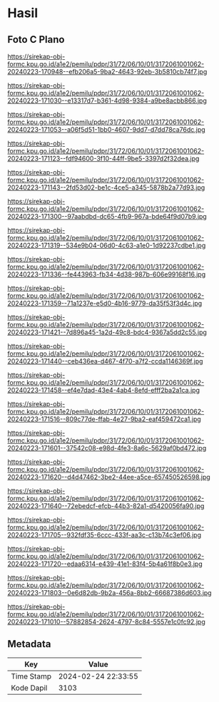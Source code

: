 # Hasil

## Foto C Plano

https://sirekap-obj-formc.kpu.go.id/a1e2/pemilu/pdpr/31/72/06/10/01/3172061001062-20240223-170948--efb206a5-9ba2-4643-92eb-3b5810cb74f7.jpg

https://sirekap-obj-formc.kpu.go.id/a1e2/pemilu/pdpr/31/72/06/10/01/3172061001062-20240223-171030--e13317d7-b361-4d98-9384-a9be8acbb866.jpg

https://sirekap-obj-formc.kpu.go.id/a1e2/pemilu/pdpr/31/72/06/10/01/3172061001062-20240223-171053--a06f5d51-1bb0-4607-9dd7-d7dd78ca76dc.jpg

https://sirekap-obj-formc.kpu.go.id/a1e2/pemilu/pdpr/31/72/06/10/01/3172061001062-20240223-171123--fdf94600-3f10-44ff-9be5-3397d2f32dea.jpg

https://sirekap-obj-formc.kpu.go.id/a1e2/pemilu/pdpr/31/72/06/10/01/3172061001062-20240223-171143--2fd53d02-be1c-4ce5-a345-5878b2a77d93.jpg

https://sirekap-obj-formc.kpu.go.id/a1e2/pemilu/pdpr/31/72/06/10/01/3172061001062-20240223-171300--97aabdbd-dc65-4fb9-967a-bde64f9d07b9.jpg

https://sirekap-obj-formc.kpu.go.id/a1e2/pemilu/pdpr/31/72/06/10/01/3172061001062-20240223-171319--534e9b04-06d0-4c63-a1e0-1d92237cdbe1.jpg

https://sirekap-obj-formc.kpu.go.id/a1e2/pemilu/pdpr/31/72/06/10/01/3172061001062-20240223-171336--fe443963-fb34-4d38-987b-606e99168f16.jpg

https://sirekap-obj-formc.kpu.go.id/a1e2/pemilu/pdpr/31/72/06/10/01/3172061001062-20240223-171359--71a1237e-e5d0-4b16-9779-da35f53f3d4c.jpg

https://sirekap-obj-formc.kpu.go.id/a1e2/pemilu/pdpr/31/72/06/10/01/3172061001062-20240223-171421--7d896a45-1a2d-49c8-bdc4-9367a5dd2c55.jpg

https://sirekap-obj-formc.kpu.go.id/a1e2/pemilu/pdpr/31/72/06/10/01/3172061001062-20240223-171440--ceb436ea-d467-4f70-a7f2-ccda1146369f.jpg

https://sirekap-obj-formc.kpu.go.id/a1e2/pemilu/pdpr/31/72/06/10/01/3172061001062-20240223-171458--ef4e7dad-43e4-4ab4-8efd-efff2ba2a1ca.jpg

https://sirekap-obj-formc.kpu.go.id/a1e2/pemilu/pdpr/31/72/06/10/01/3172061001062-20240223-171516--809c77de-ffab-4e27-9ba2-eaf459472ca1.jpg

https://sirekap-obj-formc.kpu.go.id/a1e2/pemilu/pdpr/31/72/06/10/01/3172061001062-20240223-171601--37542c08-e98d-4fe3-8a6c-5629af0bd472.jpg

https://sirekap-obj-formc.kpu.go.id/a1e2/pemilu/pdpr/31/72/06/10/01/3172061001062-20240223-171620--d4d47462-3be2-44ee-a5ce-657450526598.jpg

https://sirekap-obj-formc.kpu.go.id/a1e2/pemilu/pdpr/31/72/06/10/01/3172061001062-20240223-171640--72ebedcf-efcb-44b3-82a1-d5420056fa90.jpg

https://sirekap-obj-formc.kpu.go.id/a1e2/pemilu/pdpr/31/72/06/10/01/3172061001062-20240223-171705--932fdf35-6ccc-433f-aa3c-c13b74c3ef06.jpg

https://sirekap-obj-formc.kpu.go.id/a1e2/pemilu/pdpr/31/72/06/10/01/3172061001062-20240223-171720--edaa6314-e439-41e1-83f4-5b4a61f8b0e3.jpg

https://sirekap-obj-formc.kpu.go.id/a1e2/pemilu/pdpr/31/72/06/10/01/3172061001062-20240223-171803--0e6d82db-9b2a-456a-8bb2-66687386d603.jpg

https://sirekap-obj-formc.kpu.go.id/a1e2/pemilu/pdpr/31/72/06/10/01/3172061001062-20240223-171010--57882854-2624-4797-8c84-5557e1c0fc92.jpg


## Metadata

| Key        | Value               |
| ---------- | ------------------- |
| Time Stamp | 2024-02-24 22:33:55 |
| Kode Dapil | 3103                |



